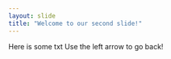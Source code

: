 ```yaml
---
layout: slide
title: "Welcome to our second slide!"
---
```

Here is some txt
Use the left arrow to go back!
